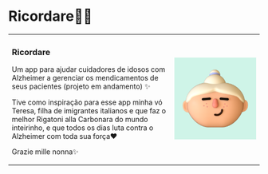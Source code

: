 # Ricordare👵🏻
<div>
<table border="0">
  <tr>
    <td>
    <h3> Ricordare</h3>
<p>Um app para ajudar cuidadores de idosos com Alzheimer a gerenciar os mendicamentos de seus pacientes (projeto em andamento) ✨</p> 
<p>Tive como inspiração para esse app minha vó Teresa, filha de imigrantes italianos e que faz o melhor Rigatoni alla Carbonara do mundo inteirinho, e que todos os dias luta contra o Alzheimer com toda sua força❤️</p>
<p>Grazie mille nonna✨ </p>
    </td>
    <td>
    <img src="vovo.png">
    </td>
  </tr>
</table>
